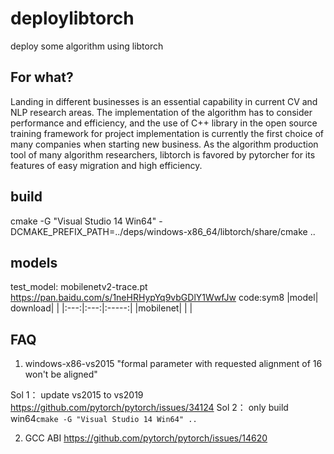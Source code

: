 # deploylibtorch
deploy some algorithm using libtorch

## For what?
Landing in different businesses is an essential capability in current CV and NLP research areas. The implementation of the algorithm has to consider performance and efficiency, and the use of C++ library in the open source training framework for project implementation is currently the first choice of many companies when starting new business. As the algorithm production tool of many algorithm researchers, libtorch is favored by pytorcher for its features of easy migration and high efficiency.


## build

cmake -G "Visual Studio 14 Win64" -DCMAKE_PREFIX_PATH=../deps/windows-x86_64/libtorch/share/cmake ..

## models

test_model: mobilenetv2-trace.pt https://pan.baidu.com/s/1neHRHypYq9vbGDlY1WwfJw  code:sym8
|model| download| |
|:---:|:---:|:-----:|
|mobilenet| | |

## FAQ
1. windows-x86-vs2015 "formal parameter with requested alignment of 16 won't be aligned"

Sol 1： update vs2015 to vs2019 https://github.com/pytorch/pytorch/issues/34124
Sol 2： only build win64`cmake -G "Visual Studio 14 Win64" ..`

2. GCC ABI
https://github.com/pytorch/pytorch/issues/14620